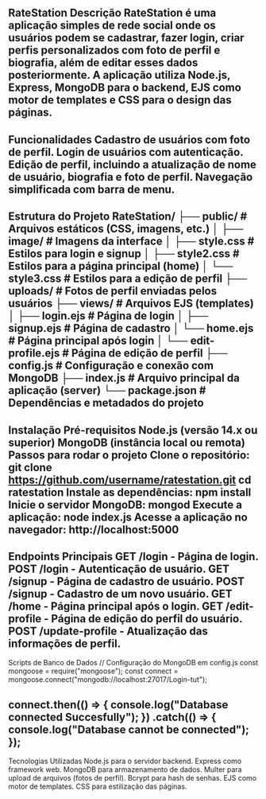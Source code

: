 RateStation
Descrição
RateStation é uma aplicação simples de rede social onde os usuários podem se cadastrar, fazer login, criar perfis personalizados com foto de perfil e biografia, além de editar esses dados posteriormente. A aplicação utiliza Node.js, Express, MongoDB para o backend, EJS como motor de templates e CSS para o design das páginas.
--------------------------------------------------------------------------------------------------------------------
Funcionalidades
Cadastro de usuários com foto de perfil.
Login de usuários com autenticação.
Edição de perfil, incluindo a atualização de nome de usuário, biografia e foto de perfil.
Navegação simplificada com barra de menu.
--------------------------------------------------------------------------------------------------------------------
Estrutura do Projeto
RateStation/
├── public/                    # Arquivos estáticos (CSS, imagens, etc.)
│   ├── image/                 # Imagens da interface
│   ├── style.css              # Estilos para login e signup
│   ├── style2.css             # Estilos para a página principal (home)
│   └── style3.css             # Estilos para a edição de perfil
├── uploads/                   # Fotos de perfil enviadas pelos usuários
├── views/                     # Arquivos EJS (templates)
│   ├── login.ejs              # Página de login
│   ├── signup.ejs             # Página de cadastro
│   └── home.ejs               # Página principal após login
│   └── edit-profile.ejs       # Página de edição de perfil
├── config.js                  # Configuração e conexão com MongoDB
├── index.js                   # Arquivo principal da aplicação (server)
└── package.json               # Dependências e metadados do projeto
--------------------------------------------------------------------------------------------------------------------
Instalação
Pré-requisitos
Node.js (versão 14.x ou superior)
MongoDB (instância local ou remota)
Passos para rodar o projeto
Clone o repositório:
git clone https://github.com/username/ratestation.git
cd ratestation
Instale as dependências:
npm install
Inicie o servidor MongoDB:
mongod
Execute a aplicação:
node index.js
Acesse a aplicação no navegador:
http://localhost:5000
--------------------------------------------------------------------------------------------------------------------
Endpoints Principais
GET /login - Página de login.
POST /login - Autenticação de usuário.
GET /signup - Página de cadastro de usuário.
POST /signup - Cadastro de um novo usuário.
GET /home - Página principal após o login.
GET /edit-profile - Página de edição do perfil do usuário.
POST /update-profile - Atualização das informações de perfil.
--------------------------------------------------------------------------------------------------------------------
Scripts de Banco de Dados
// Configuração do MongoDB em config.js
const mongoose = require("mongoose");
const connect = mongoose.connect("mongodb://localhost:27017/Login-tut");

connect.then(() => {
    console.log("Database connected Succesfully");
})
.catch(() => {
    console.log("Database cannot be connected");
});
--------------------------------------------------------------------------------------------------------------------
Tecnologias Utilizadas
Node.js para o servidor backend.
Express como framework web.
MongoDB para armazenamento de dados.
Multer para upload de arquivos (fotos de perfil).
Bcrypt para hash de senhas.
EJS como motor de templates.
CSS para estilização das páginas.
